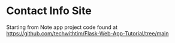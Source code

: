 # Contact Info Site

Starting from Note app project code found at https://github.com/techwithtim/Flask-Web-App-Tutorial/tree/main
